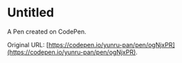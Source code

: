 # Untitled

A Pen created on CodePen.

Original URL: [https://codepen.io/yunru-pan/pen/ogNjxPR](https://codepen.io/yunru-pan/pen/ogNjxPR).

